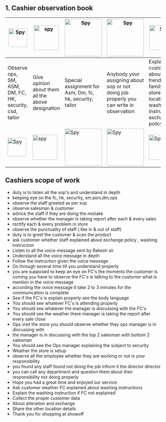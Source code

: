 ## 1. Cashier observation book

| <img src="http://www.clipartbest.com/cliparts/di8/XoK/di8XoKnXT.png" alt="Spy" width="60px" /> | <img src="https://free.clipartof.com/2097-Free-Clipart-Of-A-Man-With-A-Magnifying-Glass-Over-A-Document.png" alt="spy" width="80px" /> | <img src="https://cdn2.iconfinder.com/data/icons/startup-management/325/Project_management_Project_Mandate-512.png" alt="Spy" width="120px" /> | <img src="https://cdn2.iconfinder.com/data/icons/startup-management/325/Project_management_End_Project_Report-512.png" alt="Spy" width="120px" /> | <img src="https://upload.wikimedia.org/wikipedia/commons/thumb/b/b1/Noun_project_-_Presentation_with_screen.svg/1024px-Noun_project_-_Presentation_with_screen.svg.png" alt="Spy" width="80px" /> |
| ----------------------------- | ----------------------------- | ----------------------------- | ----------------------------- | ----------------------------- | 
| Observe ops, SM, ASM, DM, FC, HK, security, csd, tailor | Give opinion about them all the above designation | Special assignment for Asm, Dm, fc, hk, security, tailor | Anybody your assigning about sop or not doing job properly you can write in observation | Explain customer about trends, & family, store location, washing instruction, exchange policy |
| <img src="http://www.clipartbest.com/cliparts/di8/XoK/di8XoKnXT.png" alt="Spy" width="60px" /> | <img src="https://free.clipartof.com/2097-Free-Clipart-Of-A-Man-With-A-Magnifying-Glass-Over-A-Document.png" alt="spy" width="80px" /> | <img src="https://cdn2.iconfinder.com/data/icons/startup-management/325/Project_management_Project_Mandate-512.png" alt="Spy" width="120px" /> | <img src="https://cdn2.iconfinder.com/data/icons/startup-management/325/Project_management_End_Project_Report-512.png" alt="Spy" width="120px" /> | <img src="https://upload.wikimedia.org/wikipedia/commons/thumb/b/b1/Noun_project_-_Presentation_with_screen.svg/1024px-Noun_project_-_Presentation_with_screen.svg.png" alt="Spy" width="80px" /> |

## Cashiers scope of work
- duty is to listen all the sop's and understand in depth
- keeping eye on the fc, hk, security, sm,asm,dm,ops
- observe the staff greeted as per sop
- observe salesman & customer
- advice the staff if they are doing the mistake
- observe whether the manager is taking report after each & every sales
- rectify each & every problem in store
- observe the punctuality of staff ( like in & out of staff)
- duty is to greet the customer & scan the product
- ask customer whether staff explained about exchange policy , washing instruction
- Listen to all the voice message sent by Rakesh sir
- Understand all the voice message in depth
- Follow the instruction given the voice message
- Go through several time till you understand properly
- you are supposed to keep an eye on FC's the moments the customer is coming you have to observe the FC's is talking to the customer what is mention in the voice message
- according the voice message it take 2 to 3 minutes for the communication is complete
- See if the FC's is explain properly see the body language
- You should see whatever FC's is attending properly
- You should see whatever the manager is discussing with the FC's
- You should see the weather there manager is taking the report after every sale close
- Ops visit the store you should observe whether they ops manager is in discussing with
- the manager is in discussing with the top 2 salesman with bottom 2 salesman
- You should see the Ops manager explaining the subject to security
- Weather the store is setup
- observe all the employee whether they are working or not is your responsibility
- you found any staff found not doing the job inform it the director director
- you can call any department and question them about their responsibility not doing properly
- Hope you had a great time and enjoyed our service
- Ask customer weather FC explained about washing instructions
- Explain the washing instruction if FC not explained
- Collect the proper customer data
- About alteration and exchange
- Share the other location details
- Thank you for shopping at showoff
